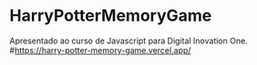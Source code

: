 # HarryPotterMemoryGame

Apresentado ao curso de Javascript para Digital Inovation One.
#https://harry-potter-memory-game.vercel.app/
